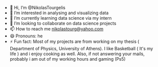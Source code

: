 - 👋 Hi, I’m @NikolasTourgelis
- 👀 I’m interested in analysing and visualizing data
- 🌱 I’m currently learning data science via my intern
- 💞️ I’m looking to collaborate on data science projects
- 📫 How to reach me nikolastourg@yahoo.com
- 😄 Pronouns: he
- ⚡ Fun fact: Most of my projects are from working on my thesis ( Department of Physics, University of Athens). I like Basketball ( It's my life ) and i enjoy cooking as well. Also, if not answering your mails,  probably i am out of my working hours and gaming (Ps5) 

<!---
NikolasTourgelis/NikolasTourgelis is a ✨ special ✨ repository because its `README.md` (this file) appears on your GitHub profile.
You can click the Preview link to take a look at your changes.
--->
